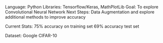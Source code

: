 Language: Python
Libraries: Tensorflow/Keras, MathPlotLib
Goal: To explore Convolutional Neural Network
Next Steps: Data Augmentation and explore additional methods to improve accuracy

Current Stats:
75% accuracy on training set
69% accuracy test set

Dataset: Google CIFAR-10
